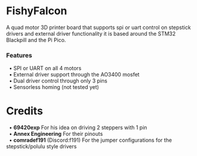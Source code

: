# FishyFalcon
A quad motor 3D printer board that supports spi or uart control on stepstick drivers and external driver functionality it is based around the STM32 Blackpill and the Pi Pico.<br />
### Features
&nbsp;&nbsp;• SPI or UART on all 4 motors<br/>
&nbsp;&nbsp;• External driver support through the AO3400 mosfet<br/>
&nbsp;&nbsp;• Dual driver control through only 3 pins<br/>
&nbsp;&nbsp;• Sensorless homing (not tested yet)
# Credits
&nbsp;&nbsp;• **69420exp** For his idea on driving 2 steppers with 1 pin<br />
&nbsp;&nbsp;• **Annex Engineering** For their pinouts<br />
&nbsp;&nbsp;• **comradef191** (Discord:f191) For the jumper configurations for the stepstick/polulu style drivers<br />

